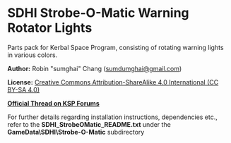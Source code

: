 # SDHI Strobe-O-Matic Warning Rotator Lights
Parts pack for Kerbal Space Program, consisting of rotating warning lights in various colors.

**Author:** Robin "sumghai" Chang (sumdumghai@gmail.com)

**License:** [Creative Commons Attribution-ShareAlike 4.0 International (CC BY-SA 4.0)](http://www.creativecommons.org/licenses/by-sa/4.0/)

[**Official Thread on KSP Forums**](https://forum.kerbalspaceprogram.com/index.php?/topic/137804-13-sdhi-strobe-o-matic-warning-rotator-lights-v10-23-april-2016/)

For further details regarding installation instructions, dependencies etc., refer to the **SDHI\_StrobeOMatic\_README.txt** under the **GameData\SDHI\Strobe-O-Matic** subdirectory
